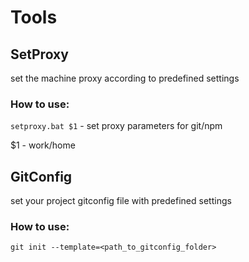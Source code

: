 # Tools

## SetProxy

set the machine proxy according to predefined settings

### How to use:

`setproxy.bat $1` - set proxy parameters for git/npm

$1 - work/home



## GitConfig

set your project gitconfig file with predefined settings

### How to use:
`git init --template=<path_to_gitconfig_folder>`

